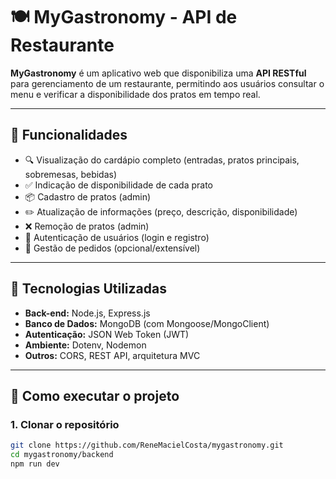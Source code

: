 # 🍽️ MyGastronomy - API de Restaurante

**MyGastronomy** é um aplicativo web que disponibiliza uma **API RESTful** para gerenciamento de um restaurante, permitindo aos usuários consultar o menu e verificar a disponibilidade dos pratos em tempo real.

---

## 📌 Funcionalidades

- 🔍 Visualização do cardápio completo (entradas, pratos principais, sobremesas, bebidas)
- ✅ Indicação de disponibilidade de cada prato
- 📦 Cadastro de pratos (admin)
- ✏️ Atualização de informações (preço, descrição, disponibilidade)
- ❌ Remoção de pratos (admin)
- 🔐 Autenticação de usuários (login e registro)
- 🧾 Gestão de pedidos (opcional/extensível)

---

## 🧱 Tecnologias Utilizadas

- **Back-end:** Node.js, Express.js
- **Banco de Dados:** MongoDB (com Mongoose/MongoClient)
- **Autenticação:** JSON Web Token (JWT)
- **Ambiente:** Dotenv, Nodemon
- **Outros:** CORS, REST API, arquitetura MVC

---

## 🔧 Como executar o projeto

### 1. Clonar o repositório

```bash
git clone https://github.com/ReneMacielCosta/mygastronomy.git
cd mygastronomy/backend
npm run dev
